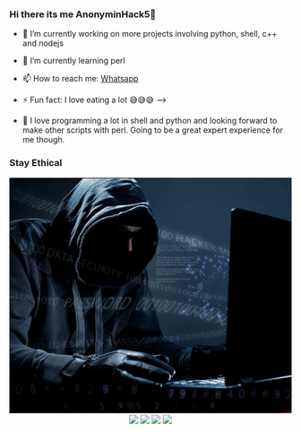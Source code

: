 ### Hi there its me AnonyminHack5👋

- 🔭 I’m currently working on more projects involving python, shell, c++ and nodejs
- 🌱 I’m currently learning perl 
- 📫 How to reach me: <a href="https://wa.me/+2349033677589?text=Hi+AnonyminHack5+I+am ">Whatsapp</a>
- ⚡ Fun fact: I love eating a lot 😅😅😅
-->

- 💠 I love programming a lot in shell and python and looking forward to make other scripts with perl. Going to be a great expert experience for me though.

### Stay Ethical
<img src="https://github.com/TermuxHackz/termuxhackz/blob/master/hacker_uGThpFPb.gif"/>


<center>
<img src="https://img.shields.io/badge/Author-AnonyminHack5-green"/> 
<img src="https://img.shields.io/badge/Repo-TermuxHackz-blue"/>
<img src="https://img.shields.io/badge/Followers-571%F0%9F%94%A5-orange"/>
<img src="https://img.shields.io/badge/Total%20Stars-86-yellow"/>
</center>
